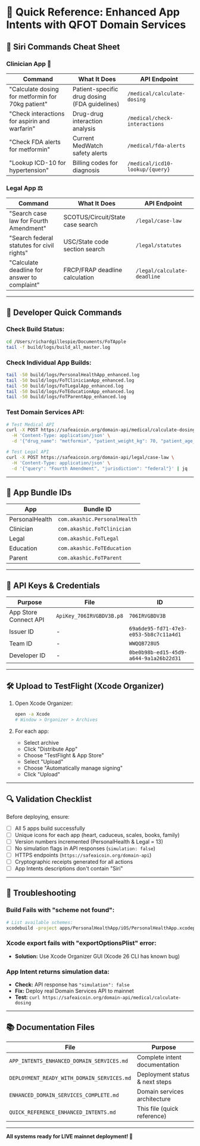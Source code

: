 # 🎯 Quick Reference: Enhanced App Intents with QFOT Domain Services

## 🎤 **Siri Commands Cheat Sheet**

### **Clinician App** 🏥

| Command | What It Does | API Endpoint |
|---------|--------------|--------------|
| "Calculate dosing for metformin for 70kg patient" | Patient-specific drug dosing (FDA guidelines) | `/medical/calculate-dosing` |
| "Check interactions for aspirin and warfarin" | Drug-drug interaction analysis | `/medical/check-interactions` |
| "Check FDA alerts for metformin" | Current MedWatch safety alerts | `/medical/fda-alerts` |
| "Lookup ICD-10 for hypertension" | Billing codes for diagnosis | `/medical/icd10-lookup/{query}` |

### **Legal App** ⚖️

| Command | What It Does | API Endpoint |
|---------|--------------|--------------|
| "Search case law for Fourth Amendment" | SCOTUS/Circuit/State case search | `/legal/case-law` |
| "Search federal statutes for civil rights" | USC/State code section search | `/legal/statutes` |
| "Calculate deadline for answer to complaint" | FRCP/FRAP deadline calculation | `/legal/calculate-deadline` |

---

## 🔧 **Developer Quick Commands**

### **Check Build Status:**
```bash
cd /Users/richardgillespie/Documents/FoTApple
tail -f build/logs/build_all_master.log
```

### **Check Individual App Builds:**
```bash
tail -50 build/logs/PersonalHealthApp_enhanced.log
tail -50 build/logs/FoTClinicianApp_enhanced.log
tail -50 build/logs/FoTLegalApp_enhanced.log
tail -50 build/logs/FoTEducationApp_enhanced.log
tail -50 build/logs/FoTParentApp_enhanced.log
```

### **Test Domain Services API:**
```bash
# Test Medical API
curl -X POST https://safeaicoin.org/domain-api/medical/calculate-dosing \
  -H 'Content-Type: application/json' \
  -d '{"drug_name": "metformin", "patient_weight_kg": 70, "patient_age_years": 45}' | jq

# Test Legal API
curl -X POST https://safeaicoin.org/domain-api/legal/case-law \
  -H 'Content-Type: application/json' \
  -d '{"query": "Fourth Amendment", "jurisdiction": "federal"}' | jq
```

---

## 📱 **App Bundle IDs**

| App | Bundle ID |
|-----|-----------|
| PersonalHealth | `com.akashic.PersonalHealth` |
| Clinician | `com.akashic.FoTClinician` |
| Legal | `com.akashic.FoTLegal` |
| Education | `com.akashic.FoTEducation` |
| Parent | `com.akashic.FoTParent` |

---

## 🔑 **API Keys & Credentials**

| Purpose | File | ID |
|---------|------|-----|
| App Store Connect API | `ApiKey_706IRVGBDV3B.p8` | `706IRVGBDV3B` |
| Issuer ID | - | `69a6de95-fd71-47e3-e053-5b8c7c11a4d1` |
| Team ID | - | `WWQQB728U5` |
| Developer ID | - | `0be0b98b-ed15-45d9-a644-9a1a26b22d31` |

---

## 🛠️ **Upload to TestFlight (Xcode Organizer)**

1. Open Xcode Organizer:
   ```bash
   open -a Xcode
   # Window > Organizer > Archives
   ```

2. For each app:
   - Select archive
   - Click "Distribute App"
   - Choose "TestFlight & App Store"
   - Select "Upload"
   - Choose "Automatically manage signing"
   - Click "Upload"

---

## 🔍 **Validation Checklist**

Before deploying, ensure:

- [ ] All 5 apps build successfully
- [ ] Unique icons for each app (heart, caduceus, scales, books, family)
- [ ] Version numbers incremented (PersonalHealth & Legal = 13)
- [ ] No simulation flags in API responses (`simulation: false`)
- [ ] HTTPS endpoints (`https://safeaicoin.org/domain-api`)
- [ ] Cryptographic receipts generated for all actions
- [ ] App Intents descriptions don't contain "Siri"

---

## 🚨 **Troubleshooting**

### **Build Fails with "scheme not found":**
```bash
# List available schemes:
xcodebuild -project apps/PersonalHealthApp/iOS/PersonalHealthApp.xcodeproj -list
```

### **Xcode export fails with "exportOptionsPlist" error:**
- **Solution:** Use Xcode Organizer GUI (Xcode 26 CLI has known bug)

### **App Intent returns simulation data:**
- **Check:** API response has `"simulation": false`
- **Fix:** Deploy real Domain Services API to mainnet
- **Test:** `curl https://safeaicoin.org/domain-api/medical/calculate-dosing`

---

## 📚 **Documentation Files**

| File | Purpose |
|------|---------|
| `APP_INTENTS_ENHANCED_DOMAIN_SERVICES.md` | Complete intent documentation |
| `DEPLOYMENT_READY_WITH_DOMAIN_SERVICES.md` | Deployment status & next steps |
| `ENHANCED_DOMAIN_SERVICES_COMPLETE.md` | Domain services architecture |
| `QUICK_REFERENCE_ENHANCED_INTENTS.md` | This file (quick reference) |

---

**All systems ready for LIVE mainnet deployment! 🚀**

